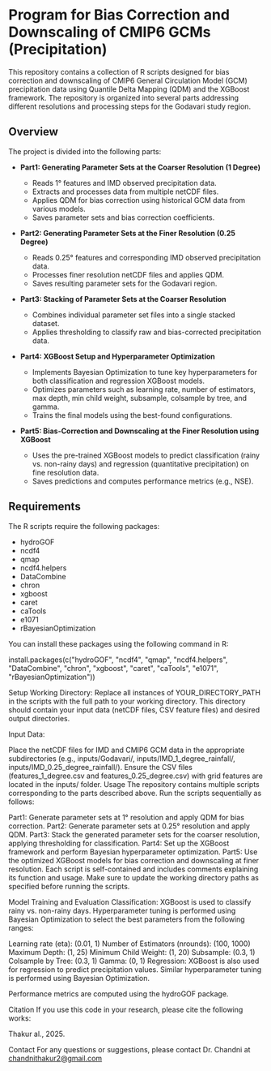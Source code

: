 # Program for Bias Correction and Downscaling of CMIP6 GCMs (Precipitation)
 
This repository contains a collection of R scripts designed for bias correction and downscaling of CMIP6 General Circulation Model (GCM) precipitation data using Quantile Delta Mapping (QDM) and the XGBoost framework. The repository is organized into several parts addressing different resolutions and processing steps for the Godavari study region.

## Overview

The project is divided into the following parts:

- **Part1: Generating Parameter Sets at the Coarser Resolution (1 Degree)**  
  - Reads 1° features and IMD observed precipitation data.
  - Extracts and processes data from multiple netCDF files.
  - Applies QDM for bias correction using historical GCM data from various models.
  - Saves parameter sets and bias correction coefficients.

- **Part2: Generating Parameter Sets at the Finer Resolution (0.25 Degree)**  
  - Reads 0.25° features and corresponding IMD observed precipitation data.
  - Processes finer resolution netCDF files and applies QDM.
  - Saves resulting parameter sets for the Godavari region.

- **Part3: Stacking of Parameter Sets at the Coarser Resolution**  
  - Combines individual parameter set files into a single stacked dataset.
  - Applies thresholding to classify raw and bias-corrected precipitation data.

- **Part4: XGBoost Setup and Hyperparameter Optimization**  
  - Implements Bayesian Optimization to tune key hyperparameters for both classification and regression XGBoost models.
  - Optimizes parameters such as learning rate, number of estimators, max depth, min child weight, subsample, colsample by tree, and gamma.
  - Trains the final models using the best-found configurations.

- **Part5: Bias-Correction and Downscaling at the Finer Resolution using XGBoost**  
  - Uses the pre-trained XGBoost models to predict classification (rainy vs. non-rainy days) and regression (quantitative precipitation) on fine resolution data.
  - Saves predictions and computes performance metrics (e.g., NSE).

## Requirements

The R scripts require the following packages:

- hydroGOF
- ncdf4
- qmap
- ncdf4.helpers
- DataCombine
- chron
- xgboost
- caret
- caTools
- e1071
- rBayesianOptimization

You can install these packages using the following command in R:

install.packages(c("hydroGOF", "ncdf4", "qmap", "ncdf4.helpers", "DataCombine", "chron", "xgboost", "caret", "caTools", "e1071", "rBayesianOptimization"))

Setup
Working Directory:
Replace all instances of YOUR_DIRECTORY_PATH in the scripts with the full path to your working directory. This directory should contain your input data (netCDF files, CSV feature files) and desired output directories.

Input Data:

Place the netCDF files for IMD and CMIP6 GCM data in the appropriate subdirectories (e.g., inputs/Godavari/, inputs/IMD_1_degree_rainfall/, inputs/IMD_0.25_degree_rainfall/).
Ensure the CSV files (features_1_degree.csv and features_0.25_degree.csv) with grid features are located in the inputs/ folder.
Usage
The repository contains multiple scripts corresponding to the parts described above. Run the scripts sequentially as follows:

Part1: Generate parameter sets at 1° resolution and apply QDM for bias correction.
Part2: Generate parameter sets at 0.25° resolution and apply QDM.
Part3: Stack the generated parameter sets for the coarser resolution, applying thresholding for classification.
Part4: Set up the XGBoost framework and perform Bayesian hyperparameter optimization.
Part5: Use the optimized XGBoost models for bias correction and downscaling at finer resolution.
Each script is self-contained and includes comments explaining its function and usage. Make sure to update the working directory paths as specified before running the scripts.

Model Training and Evaluation
Classification:
XGBoost is used to classify rainy vs. non-rainy days. Hyperparameter tuning is performed using Bayesian Optimization to select the best parameters from the following ranges:

Learning rate (eta): (0.01, 1)
Number of Estimators (nrounds): (100, 1000)
Maximum Depth: (1, 25)
Minimum Child Weight: (1, 20)
Subsample: (0.3, 1)
Colsample by Tree: (0.3, 1)
Gamma: (0, 1)
Regression:
XGBoost is also used for regression to predict precipitation values. Similar hyperparameter tuning is performed using Bayesian Optimization.

Performance metrics are computed using the hydroGOF package.

Citation
If you use this code in your research, please cite the following works:

Thakur al., 2025.

Contact
For any questions or suggestions, please contact Dr. Chandni at chandnithakur2@gmail.com




